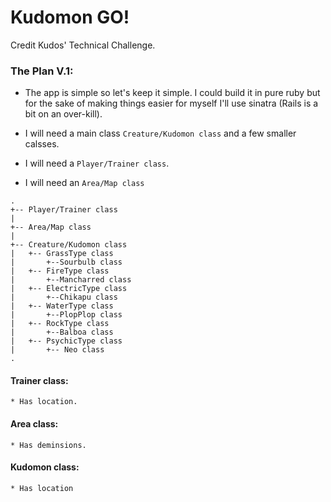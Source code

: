 # Kudomon GO!
Credit Kudos' Technical Challenge.

### The Plan V.1:

* The app is simple so let's keep it simple. I could build it in pure ruby but for the sake of making things easier for myself I'll use sinatra (Rails is a bit on an over-kill).

* I will need a main class `Creature/Kudomon class` and a few smaller calsses.

* I will need a `Player/Trainer class`.

* I will need an `Area/Map class`
```
.
+-- Player/Trainer class
|
+-- Area/Map class
|
+-- Creature/Kudomon class
|   +-- GrassType class
|       +--Sourbulb class
|   +-- FireType class
|       +--Mancharred class
|   +-- ElectricType class
|       +--Chikapu class
|   +-- WaterType class
|       +--PlopPlop class
|   +-- RockType class
|       +--Balboa class
|   +-- PsychicType class
|       +-- Neo class
.
```

#### Trainer class:
    * Has location.

#### Area class:
    * Has deminsions.
#### Kudomon class:
    * Has location
